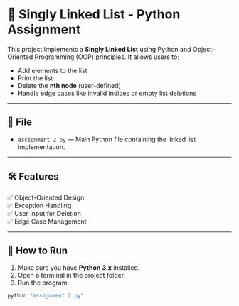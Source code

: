 # 🧠 Singly Linked List - Python Assignment

This project implements a **Singly Linked List** using Python and Object-Oriented Programming (OOP) principles. It allows users to:

- Add elements to the list
- Print the list
- Delete the **nth node** (user-defined)
- Handle edge cases like invalid indices or empty list deletions

---

## 📂 File

- `assignment 2.py` — Main Python file containing the linked list implementation.

---

## 🛠 Features

✅ Object-Oriented Design  
✅ Exception Handling  
✅ User Input for Deletion  
✅ Edge Case Management  

---

## 🚀 How to Run

1. Make sure you have **Python 3.x** installed.
2. Open a terminal in the project folder.
3. Run the program:

```bash
python "assignment 2.py"
